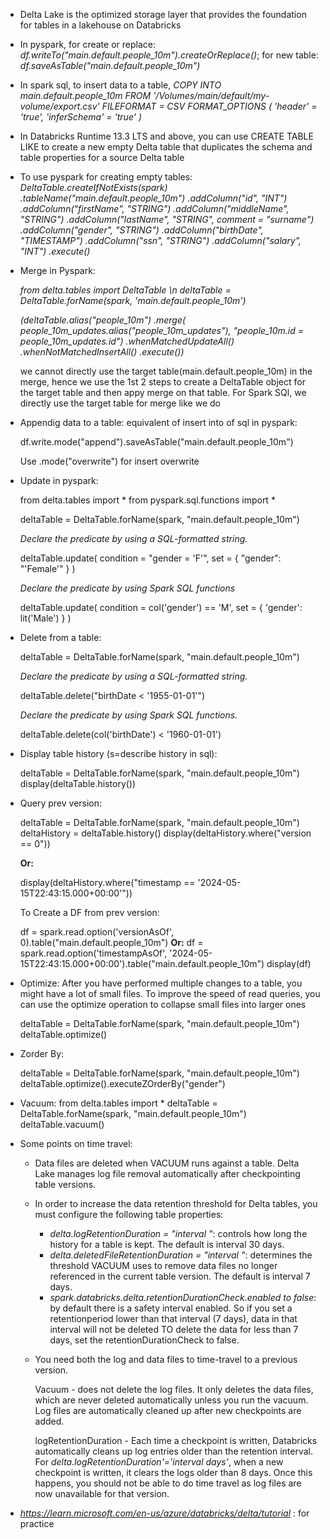 * Delta Lake is the optimized storage layer that provides the foundation for tables in a lakehouse on Databricks
* In pyspark, for create or replace: *df.writeTo("main.default.people_10m").createOrReplace()*;                                                for new table: *df.saveAsTable("main.default.people_10m")*
* In spark sql, to insert data to a table,
  *COPY INTO main.default.people_10m
  FROM '/Volumes/main/default/my-volume/export.csv'
  FILEFORMAT = CSV
  FORMAT_OPTIONS ( 'header' = 'true', 'inferSchema' = 'true' )*
* In Databricks Runtime 13.3 LTS and above, you can use CREATE TABLE LIKE to create a new empty Delta table that duplicates the schema and table properties for a source Delta table
* To use pyspark for creating empty tables:
  *DeltaTable.createIfNotExists(spark)
  .tableName("main.default.people_10m")
  .addColumn("id", "INT")
  .addColumn("firstName", "STRING")
  .addColumn("middleName", "STRING")
  .addColumn("lastName", "STRING", comment = "surname")
  .addColumn("gender", "STRING")
  .addColumn("birthDate", "TIMESTAMP")
  .addColumn("ssn", "STRING")
  .addColumn("salary", "INT")
  .execute()*
* Merge in Pyspark:
  
  *from delta.tables import DeltaTable \n
  deltaTable = DeltaTable.forName(spark, 'main.default.people_10m')*

  *(deltaTable.alias("people_10m")
  .merge(
    people_10m_updates.alias("people_10m_updates"),
    "people_10m.id = people_10m_updates.id")
  .whenMatchedUpdateAll()
  .whenNotMatchedInsertAll()
  .execute())*

  we cannot directly use the target table(main.default.people_10m) in the merge, hence we use the 1st 2 steps to create a DeltaTable object for the target table and then appy merge on that table. For Spark SQl, we directly use the target table for merge like we do
* Appendig data to a table: equivalent of insert into of sql in pyspark:

  df.write.mode("append").saveAsTable("main.default.people_10m")

  Use .mode("overwrite") for insert overwrite

* Update in pyspark:

  from delta.tables import *
  from pyspark.sql.functions import *

  deltaTable = DeltaTable.forName(spark, "main.default.people_10m")

   *Declare the predicate by using a SQL-formatted string.*

   deltaTable.update(
   condition = "gender = 'F'",
   set = { "gender": "'Female'" }
   )

  *Declare the predicate by using Spark SQL functions*

  deltaTable.update(
  condition = col('gender') == 'M',
  set = { 'gender': lit('Male') }
  )

* Delete from a table:

  deltaTable = DeltaTable.forName(spark, "main.default.people_10m")

  *Declare the predicate by using a SQL-formatted string.*

   deltaTable.delete("birthDate < '1955-01-01'")

  *Declare the predicate by using Spark SQL functions.*

   deltaTable.delete(col('birthDate') < '1960-01-01')
* Display table history (s=describe history in sql):

  deltaTable = DeltaTable.forName(spark, "main.default.people_10m")
  display(deltaTable.history())
* Query prev version:

  deltaTable = DeltaTable.forName(spark, "main.default.people_10m")
  deltaHistory = deltaTable.history()
  display(deltaHistory.where("version == 0"))

  **Or:**

  display(deltaHistory.where("timestamp == '2024-05-15T22:43:15.000+00:00'"))


  To Create a DF from prev version:

  df = spark.read.option('versionAsOf', 0).table("main.default.people_10m")
  **Or:**
  df = spark.read.option('timestampAsOf', '2024-05-15T22:43:15.000+00:00').table("main.default.people_10m")
  display(df)

* Optimize: After you have performed multiple changes to a table, you might have a lot of small files. To improve the speed of read queries, you can use the optimize operation to collapse small files into larger ones

   deltaTable = DeltaTable.forName(spark, "main.default.people_10m")
   deltaTable.optimize()

* Zorder By:

   deltaTable = DeltaTable.forName(spark, "main.default.people_10m")
   deltaTable.optimize().executeZOrderBy("gender")

*  Vacuum:
    from delta.tables import *
    deltaTable = DeltaTable.forName(spark, "main.default.people_10m")
    deltaTable.vacuum()
 
 * Some points on time travel:
   * Data files are deleted when VACUUM runs against a table. Delta Lake manages log file removal automatically after checkpointing table versions.
   * In order to increase the data retention threshold for Delta tables, you must configure the following table properties:
      * *delta.logRetentionDuration = "interval <interval>"*: controls how long the history for a table is kept. The default is interval 30 days.
      * *delta.deletedFileRetentionDuration = "interval <interval>"*: determines the threshold VACUUM uses to remove data files no longer referenced in the current table version. The default is interval 7 days.
      * *spark.databricks.delta.retentionDurationCheck.enabled to false*: by default there is a safety interval enabled. So if you set a retentionperiod lower than that interval (7 days), data in that interval will not be deleted TO delete the data for less than 7 days, set the retentionDurationCheck to false.
   * You need both the log and data files to time-travel to a previous version.

     Vacuum - does not delete the log files. It only deletes the data files, which are never deleted automatically unless you run the vacuum. Log files are automatically cleaned up after new checkpoints are added.

     logRetentionDuration - Each time a checkpoint is written, Databricks automatically cleans up log entries older than the retention interval. For *delta.logRetentionDuration'='interval  days’*, when a new checkpoint is written, it clears the logs older than 8 days. Once this happens, you should not be able to do time travel as log files are now unavailable for that version.
     


* *https://learn.microsoft.com/en-us/azure/databricks/delta/tutorial* : for practice

